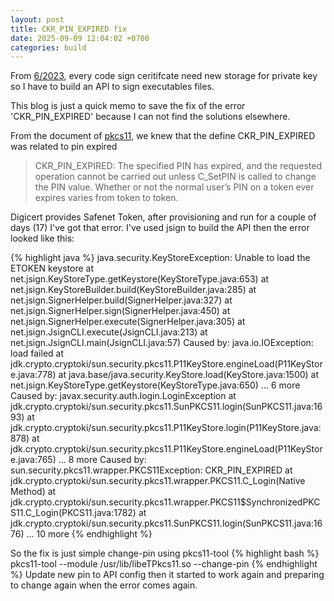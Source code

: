 ```yaml
---
layout: post
title: CKR_PIN_EXPIRED fix
date: 2025-09-09 12:04:02 +0700
categories: build
---
```


From [6/2023](https://knowledge.digicert.com/general-information/new-private-key-storage-requirement-for-standard-code-signing-certificates-november-2022), every code sign ceritifcate need new storage for private key so I have to build an API to sign executables files. 

This blog is just a quick memo to save the fix of the error 'CKR_PIN_EXPIRED' because I can not find the solutions elsewhere. 

From the document of [pkcs11](https://docs.oasis-open.org/pkcs11/pkcs11-base/v2.40/os/pkcs11-base-v2.40-os.html), we knew that the define CKR_PIN_EXPIRED was related to pin expired

>CKR_PIN_EXPIRED: The specified PIN has expired, and the requested operation cannot be carried out unless C_SetPIN is called to change the PIN value.  Whether or not the normal user’s PIN on a token ever expires varies from token to token.

Digicert provides Safenet Token, after provisioning and run for a couple of days (17) I've got that error. I've used jsign to build the API then the error looked like this:

{% highlight java %}
java.security.KeyStoreException: Unable to load the ETOKEN keystore
        at net.jsign.KeyStoreType.getKeystore(KeyStoreType.java:653)
        at net.jsign.KeyStoreBuilder.build(KeyStoreBuilder.java:285)
        at net.jsign.SignerHelper.build(SignerHelper.java:327)
        at net.jsign.SignerHelper.sign(SignerHelper.java:450)
        at net.jsign.SignerHelper.execute(SignerHelper.java:305)
        at net.jsign.JsignCLI.execute(JsignCLI.java:213)
        at net.jsign.JsignCLI.main(JsignCLI.java:57)
Caused by: java.io.IOException: load failed
        at jdk.crypto.cryptoki/sun.security.pkcs11.P11KeyStore.engineLoad(P11KeyStore.java:778)
        at java.base/java.security.KeyStore.load(KeyStore.java:1500)
        at net.jsign.KeyStoreType.getKeystore(KeyStoreType.java:650)
        ... 6 more
Caused by: javax.security.auth.login.LoginException
        at jdk.crypto.cryptoki/sun.security.pkcs11.SunPKCS11.login(SunPKCS11.java:1693)
        at jdk.crypto.cryptoki/sun.security.pkcs11.P11KeyStore.login(P11KeyStore.java:878)
        at jdk.crypto.cryptoki/sun.security.pkcs11.P11KeyStore.engineLoad(P11KeyStore.java:765)
        ... 8 more
Caused by: sun.security.pkcs11.wrapper.PKCS11Exception: CKR_PIN_EXPIRED
        at jdk.crypto.cryptoki/sun.security.pkcs11.wrapper.PKCS11.C_Login(Native Method)
        at jdk.crypto.cryptoki/sun.security.pkcs11.wrapper.PKCS11$SynchronizedPKCS11.C_Login(PKCS11.java:1782)
        at jdk.crypto.cryptoki/sun.security.pkcs11.SunPKCS11.login(SunPKCS11.java:1676)
        ... 10 more
{% endhighlight %}

So the fix is just simple change-pin using pkcs11-tool
{% highlight bash %}
pkcs11-tool --module /usr/lib/libeTPkcs11.so --change-pin
{% endhighlight %}
Update new pin to API config then it started to work again and preparing to change again when the error comes again.
